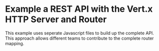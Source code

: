 # Example a REST API with the Vert.x HTTP Server and Router
This example uses seperate Javascript files to build up the complete API. This approach allows different teams to contribute to the complete router mapping.
